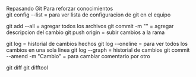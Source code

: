 Repasando Git Para reforzar conocimientos  
git config --list = para ver lista de configuracion de git en el equipo 

git add --all = agregar todos los archivos
git commit -m "" = agregar descripcion del cambio 
git push origin <rama> = subir cambios a la rama 

git log = historial de cambios hechos
git log --oneline = para ver todos los cambios en una sola linea
git log --graph = historial de cambios
git commit --amend -m "Cambio" = para cambiar comentario por otro 

git diff
git difftool <has1><has2>

